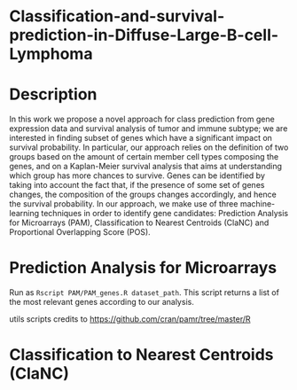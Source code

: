 # Classification-and-survival-prediction-in-Diffuse-Large-B-cell-Lymphoma
# Description
In this work we propose a novel approach for class prediction from gene expression data and survival analysis of tumor and immune subtype; we are interested in finding subset of genes which have a significant impact on survival probability. In particular, our approach relies on the definition of two groups based on the amount of certain member cell types composing the genes, and on a Kaplan-Meier survival analysis that aims at understanding which group has more chances to survive.
Genes can be identified by taking into account the fact that, if the presence of some set of genes changes, the composition of the groups changes accordingly, and hence the survival probability. In our approach, we make use of three machine-learning techniques in order to identify gene candidates: Prediction Analysis for Microarrays (PAM), Classification to Nearest Centroids (ClaNC) and Proportional Overlapping Score (POS).

# Prediction Analysis for Microarrays
Run as `Rscript PAM/PAM_genes.R dataset_path`. This script returns a list of the most relevant genes according to our analysis. 

utils scripts credits to https://github.com/cran/pamr/tree/master/R

# Classification to Nearest Centroids (ClaNC) 
